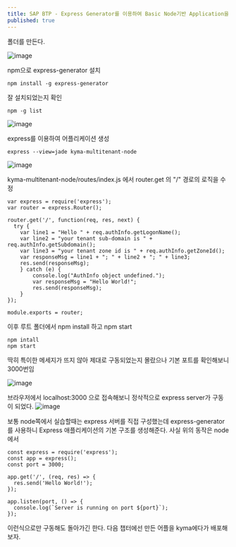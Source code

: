 ```yaml
---
title: SAP BTP - Express Generator를 이용하여 Basic Node기반 Application을 만들기
published: true
---
```


폴더를 만든다.

![image](https://github.com/BJSNuruhee/levelup/assets/88364980/ef4688f0-5e13-4646-9de1-b7c29565ae3e)

npm으로 express-generator 설치
```
npm install -g express-generator
```

잘 설치되었는지 확인
```
npm -g list
```

![image](https://github.com/BJSNuruhee/levelup/assets/88364980/a770efe4-b6ce-4d1f-a387-055b251994ab)


express를 이용하여 어플리케이션 생성
```
express --view=jade kyma-multitenant-node
```

![image](https://github.com/BJSNuruhee/levelup/assets/88364980/95898db1-c781-4f62-9643-d9f28bb97a5d)

kyma-multitenant-node/routes/index.js 에서 router.get 의 "/" 경로의 로직을 수정

```
var express = require('express');
var router = express.Router();

router.get('/', function(req, res, next) {
  try {
    var line1 = "Hello " + req.authInfo.getLogonName();
    var line2 = "your tenant sub-domain is " + req.authInfo.getSubdomain();
    var line3 = "your tenant zone id is " + req.authInfo.getZoneId();
    var responseMsg = line1 + "; " + line2 + "; " + line3;
    res.send(responseMsg);
    } catch (e) {
        console.log("AuthInfo object undefined.");
        var responseMsg = "Hello World!";
        res.send(responseMsg);
    }
});

module.exports = router;
```

이후 루트 폴더에서 npm install 하고 npm start
```
npm intall
npm start
```

딱히 특이한 메세지가 뜨지 않아 제대로 구동되었는지 몰랐으나 기본 포트를 확인해보니 3000번임

![image](https://github.com/BJSNuruhee/levelup/assets/88364980/fed08c83-8deb-475d-b99d-505c473b5329)

브라우저에서 localhost:3000 으로 접속해보니 정삭적으로 express server가 구동이 되었다.
![image](https://github.com/BJSNuruhee/levelup/assets/88364980/9924cf13-daa1-4582-a27d-bfd74e7716dd)

보통 node쪽에서 실습할때는 express 서버를 직접 구성했는데 express-generator를 사용하니 Express 애플리케이션의 기본 구조를 생성해준다. 사실 위의 동작은 node에서 
```
const express = require('express');
const app = express();
const port = 3000;

app.get('/', (req, res) => {
  res.send('Hello World!');
});

app.listen(port, () => {
  console.log(`Server is running on port ${port}`);
});
```

이런식으로만 구동해도 돌아가긴 한다.
다음 챕터에선 만든 어플을 kyma에다가 배포해보자.

